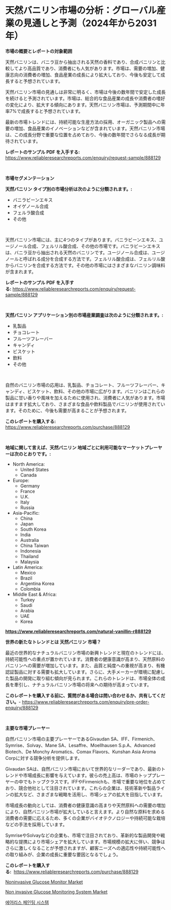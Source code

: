 <p><h1>天然バニリン市場の分析：グローバル産業の見通しと予測（2024年から2031年）</h1></p><p><strong>市場の概要とレポートの対象範囲</strong></p>
<p><p>天然バニリンは、バニラ豆から抽出される天然の香料であり、合成バニリンと比較してより高品質であり、消費者にも人気があります。市場は、需要の増加、健康志向の消費者の増加、食品産業の成長により拡大しており、今後も安定して成長すると予想されています。</p><p>天然バニリン市場の見通しは非常に明るく、市場は今後の数年間で安定した成長を続けると予測されています。市場は、総合的な食品産業の成長や消費者の嗜好の変化により、拡大する傾向にあります。天然バニリン市場は、予測期間中に年率7%で成長すると予想されています。</p><p>最新の市場トレンドには、持続可能な生産方法の採用、オーガニック製品への需要の増加、食品産業のイノベーションなどが含まれています。天然バニリン市場は、この成長分野で重要な位置を占めており、今後の数年間でさらなる成長が期待されています。</p></p>
<p><strong>レポートのサンプル PDF を入手する:</strong> <a href="https://www.reliableresearchreports.com/enquiry/request-sample/888129">https://www.reliableresearchreports.com/enquiry/request-sample/888129</a></p>
<p>&nbsp;</p>
<p><strong>市場セグメンテーション</strong></p>
<p><strong>天然バニリン タイプ別の市場分析は次のように分類されます。:</strong></p>
<p><ul><li>バニラビーンエキス</li><li>オイゲノール合成</li><li>フェルラ酸合成</li><li>その他</li></ul></p>
<p>&nbsp;</p>
<p><p>天然バニリン市場には、主に4つのタイプがあります。バニラビーンエキス、ユージノール合成、フェルリル酸合成、その他の市場です。バニラビーンエキスは、バニラ豆から抽出される天然のバニリンです。ユージノール合成は、ユージノールと呼ばれる成分を合成する方法です。フェルリル酸合成は、フェルリル酸からバニリンを合成する方法です。その他の市場にはさまざまなバニリン調味料が含まれます。</p></p>
<p><strong>レポートのサンプル PDF を入手する:</strong>&nbsp;<a href="https://www.reliableresearchreports.com/enquiry/request-sample/888129">https://www.reliableresearchreports.com/enquiry/request-sample/888129</a></p>
<p>&nbsp;</p>
<p><strong> 天然バニリン アプリケーション別の市場産業調査は次のように分類されます。:</strong></p>
<p><ul><li>乳製品</li><li>チョコレート</li><li>フルーツフレーバー</li><li>キャンディ</li><li>ビスケット</li><li>飲料</li><li>その他</li></ul></p>
<p>&nbsp;</p>
<p><p>自然のバニリン市場の応用は、乳製品、チョコレート、フルーツフレーバー、キャンディ、ビスケット、飲料、その他の市場に広がります。バニリンはこれらの製品に甘い香りや風味を加えるために使用され、消費者に人気があります。市場はますます拡大しており、さまざまな食品や飲料製品でバニリンが使用されています。そのために、今後も需要が高まることが予想されます。</p></p>
<p><strong>このレポートを購入する:</strong>&nbsp; <a href="https://www.reliableresearchreports.com/purchase/888129">https://www.reliableresearchreports.com/purchase/888129</a></p>
<p>&nbsp;</p>
<p><strong>地域に関して言えば、天然バニリン 地域ごとに利用可能なマーケットプレーヤーは次のとおりです。:</strong></p>
<p><ul>
    <li>
        North America:
        <ul>
            <li>United States</li>
            <li>Canada</li>
        </ul>
    </li>
    <li>
        Europe:
        <ul>
            <li>Germany</li>
            <li>France</li>
            <li>U.K.</li>
            <li>Italy</li>
            <li>Russia</li>
        </ul>
    </li>
    <li>
        Asia-Pacific:
        <ul>
            <li>China</li>
            <li>Japan</li>
            <li>South Korea</li>
            <li>India</li>
            <li>Australia</li>
            <li>China Taiwan</li>
            <li>Indonesia</li>
            <li>Thailand</li>
            <li>Malaysia</li>
        </ul>
    </li>
    <li>
        Latin America:
        <ul>
            <li>Mexico</li>
            <li>Brazil</li>
            <li>Argentina Korea</li>
            <li>Colombia</li>
        </ul>
    </li>
    <li>
        Middle East & Africa:
        <ul>
            <li>Turkey</li>
            <li>Saudi</li>
            <li>Arabia</li>
            <li>UAE</li>
            <li>Korea</li>
        </ul>
    </li>
    </ul></p>
<p><strong><a href="https://www.reliableresearchreports.com/natural-vanillin-r888129">https://www.reliableresearchreports.com/natural-vanillin-r888129</a></strong>&nbsp;</p>
<p><strong>世界の新たなトレンドとは 天然バニリン 市場？</strong></p>
<p><p>最近の世界的なナチュラルバニリン市場の新興トレンドと現在のトレンドには、持続可能性への重点が置かれています。消費者の健康意識が高まり、天然原料のバニリンへの需要が増加しています。また、品質と純度への重視が高まり、有機認証製品に対する需要も拡大しています。さらに、大手メーカーが環境に配慮した製品の開発に取り組む傾向が見られます。これらのトレンドは、市場全体の成長を牽引し、ナチュラルバニリン市場の将来への期待が高まっています。</p></p>
<p><strong>このレポートを購入する前に、質問がある場合は問い合わせるか、共有してください。</strong>- <a href="https://www.reliableresearchreports.com/enquiry/pre-order-enquiry/888129">https://www.reliableresearchreports.com/enquiry/pre-order-enquiry/888129</a></p>
<p>&nbsp;</p>
<p><strong>主要な市場プレーヤー</strong></p>
<p><p>自然バニリン市場の主要プレーヤーであるGivaudan SA、IFF、Firmenich、Symrise、Solvay、Mane SA、Lesaffre、Moellhausen S.p.A、Advanced Biotech、De Monchy Aromatics、Comax Flavors、Kunshan Asia Aroma Corpに対する競争分析を提供します。</p><p>Givaudan SAは、自然バニリン市場において世界的なリーダーであり、最新のトレンドや市場成長に影響を与えています。彼らの売上高は、市場のトッププレーヤーの中でもトップクラスです。IFFやFirmenichも、市場で重要な地位を占めており、競合他社として注目されています。これらの企業は、技術革新や製品ラインの拡大など、さまざまな戦略を活用し、市場シェアの拡大を目指しています。</p><p>市場成長の動向としては、消費者の健康意識の高まりや天然原料への需要の増加により、自然バニリン市場が拡大していると言えます。より自然な原料を求める消費者の需要に応えるため、多くの企業がバイオテクノロジーや持続可能な栽培などの手法を採用しています。</p><p>SymriseやSolvayなどの企業も、市場で注目されており、革新的な製品開発や戦略的な提携により市場シェアを拡大しています。市場規模の拡大に伴い、競争はさらに激しくなることが予想されますが、顧客ニーズへの適応性や持続可能性への取り組みが、企業の成長に重要な要因となるでしょう。</p></p>
<p><strong>このレポートを購入する:</strong>&nbsp;&nbsp;<a href="https://www.reliableresearchreports.com/purchase/888129">https://www.reliableresearchreports.com/purchase/888129</a></p>
<p><p><a href="https://github.com/kufem1/Market-Research-Report-List-2/blob/main/noninvasive-glucose-monitor-market.md">Noninvasive Glucose Monitor Market</a></p><p><a href="https://github.com/singletonthaxterkelliehr2df/Market-Research-Report-List-2/blob/main/non-invasive-glucose-monitoring-system-market.md">Non invasive Glucose Monitoring System Market</a></p><p><a href="https://github.com/JackieFauhey9089475/Market-Research-Report-List-1/blob/main/816441521565.md">에어리스 페인팅 시스템</a></p></p>